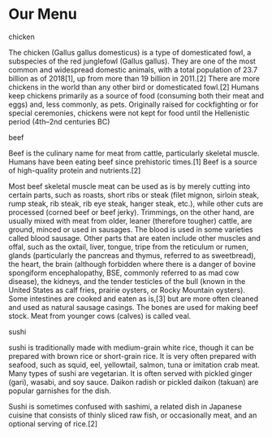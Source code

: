 <!DOCTYPE html>
<html>
  <head>
    <link href="style.css" rel="stylesheet">
    <meta charset="utf-8">
    <meta name="viewport" content="width=devive-width,initial-scale=1">
   </head>
  <body>
    <h1 class="main">Our Menu</h1>
    <div class="outer">
      <div class="box">
        <p class="heading">chicken</p>
        <p class="para">The chicken (Gallus gallus domesticus) is a type of domesticated fowl, a subspecies of the red junglefowl (Gallus gallus). They are one of the most common and widespread domestic animals, with a total population of 23.7 billion as of 2018[1], up from more than 19 billion in 2011.[2] There are more chickens in the world than any other bird or domesticated fowl.[2] Humans keep chickens primarily as a source of food (consuming both their meat and eggs) and, less commonly, as pets. Originally raised for cockfighting or for special ceremonies, chickens were not kept for food until the Hellenistic period (4th–2nd centuries BC)</p>
      </div>
      <div class="box">
        <p class="heading">beef</p>
        <p class="para">Beef is the culinary name for meat from cattle, particularly skeletal muscle. Humans have been eating beef since prehistoric times.[1] Beef is a source of high-quality protein and nutrients.[2]

Most beef skeletal muscle meat can be used as is by merely cutting into certain parts, such as roasts, short ribs or steak (filet mignon, sirloin steak, rump steak, rib steak, rib eye steak, hanger steak, etc.), while other cuts are processed (corned beef or beef jerky). Trimmings, on the other hand, are usually mixed with meat from older, leaner (therefore tougher) cattle, are ground, minced or used in sausages. The blood is used in some varieties called blood sausage. Other parts that are eaten include other muscles and offal, such as the oxtail, liver, tongue, tripe from the reticulum or rumen, glands (particularly the pancreas and thymus, referred to as sweetbread), the heart, the brain (although forbidden where there is a danger of bovine spongiform encephalopathy, BSE, commonly referred to as mad cow disease), the kidneys, and the tender testicles of the bull (known in the United States as calf fries, prairie oysters, or Rocky Mountain oysters). Some intestines are cooked and eaten as is,[3] but are more often cleaned and used as natural sausage casings. The bones are used for making beef stock. Meat from younger cows (calves) is called veal.</p>
      </div>
      <div class="box">
        <p class="heading">sushi</p>
        <p class="para">sushi is traditionally made with medium-grain white rice, though it can be prepared with brown rice or short-grain rice. It is very often prepared with seafood, such as squid, eel, yellowtail, salmon, tuna or imitation crab meat. Many types of sushi are vegetarian. It is often served with pickled ginger (gari), wasabi, and soy sauce. Daikon radish or pickled daikon (takuan) are popular garnishes for the dish.

Sushi is sometimes confused with sashimi, a related dish in Japanese cuisine that consists of thinly sliced raw fish, or occasionally meat, and an optional serving of rice.[2]</p>
      </div>
    </div>  
  </body>
</html>   
